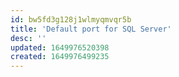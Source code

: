 ```yaml
---
id: bw5fd3g128j1wlmyqmvqr5b
title: 'Default port for SQL Server'
desc: ''
updated: 1649976520398
created: 1649976499235
---
```


